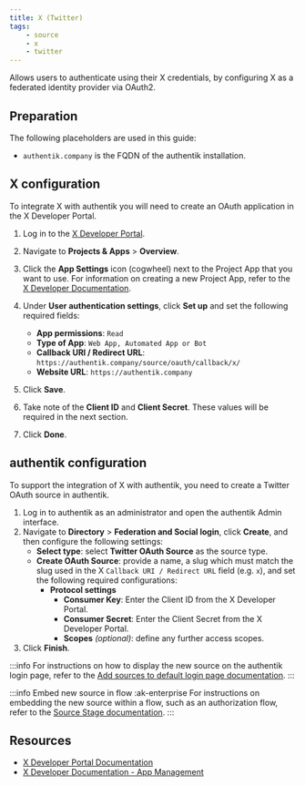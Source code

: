 ```yaml
---
title: X (Twitter)
tags:
    - source
    - x
    - twitter
---
```


Allows users to authenticate using their X credentials, by configuring X as a federated identity provider via OAuth2.

## Preparation

The following placeholders are used in this guide:

- `authentik.company` is the FQDN of the authentik installation.

## X configuration

To integrate X with authentik you will need to create an OAuth application in the X Developer Portal.

1. Log in to the [X Developer Portal](https://developer.twitter.com/).
2. Navigate to **Projects & Apps** > **Overview**.
3. Click the **App Settings** icon (cogwheel) next to the Project App that you want to use. For information on creating a new Project App, refer to the [X Developer Documentation](https://docs.x.com/fundamentals/developer-apps#app-management).
4. Under **User authentication settings**, click **Set up** and set the following required fields:
    - **App permissions**: `Read`
    - **Type of App**: `Web App, Automated App or Bot`
    - **Callback URI / Redirect URL**: `https://authentik.company/source/oauth/callback/x/`
    - **Website URL**: `https://authentik.company`

5. Click **Save**.
6. Take note of the **Client ID** and **Client Secret**. These values will be required in the next section.
7. Click **Done**.

## authentik configuration

To support the integration of X with authentik, you need to create a Twitter OAuth source in authentik.

1. Log in to authentik as an administrator and open the authentik Admin interface.
2. Navigate to **Directory** > **Federation and Social login**, click **Create**, and then configure the following settings:
    - **Select type**: select **Twitter OAuth Source** as the source type.
    - **Create OAuth Source**: provide a name, a slug which must match the slug used in the X `Callback URI / Redirect URL` field (e.g. `x`), and set the following required configurations:
        - **Protocol settings**
            - **Consumer Key**: Enter the Client ID from the X Developer Portal.
            - **Consumer Secret**: Enter the Client Secret from the X Developer Portal.
            - **Scopes** _(optional)_: define any further access scopes.
3. Click **Finish**.

:::info
For instructions on how to display the new source on the authentik login page, refer to the [Add sources to default login page documentation](../../index.md#add-sources-to-default-login-page).
:::

:::info Embed new source in flow :ak-enterprise
For instructions on embedding the new source within a flow, such as an authorization flow, refer to the [Source Stage documentation](../../../../../add-secure-apps/flows-stages/stages/source/).
:::

## Resources

- [X Developer Portal Documentation](https://docs.x.com/fundamentals/developer-portal)
- [X Developer Documentation - App Management](https://docs.x.com/fundamentals/developer-apps#app-management)
